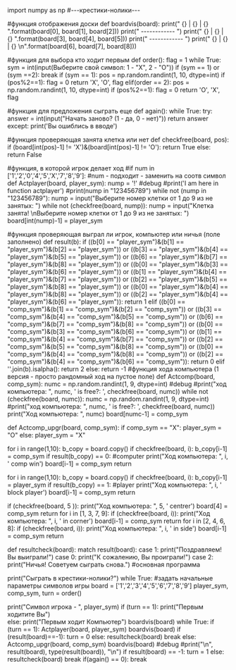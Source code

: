 import numpy as np
#---крестики-нолики---

#функция отображения доски
def boardvis(board):
  print("  {}  | {} |  {}  ".format(board[0], board[1], board[2]))
  print("  ------------  ")
  print("  {}  | {} |  {}  ".format(board[3], board[4], board[5]))
  print("  ------------  ")
  print("  {}  | {} |  {}  \n".format(board[6], board[7], board[8]))


#функция для выбора кто ходит первым 
def order():
  flag = 1
  while True:
    sym = int(input(Выберите свой символ: 1 - "X", 2 - "O"))
    if (sym == 1) or (sym ==2):
       break
  if (sym == 1):
    pos = np.random.randint(1, 10, dtype=int)
    if (pos%2==1):
      flag = 0
    return 'X', 'O', flag
  elif(order == 2):
    pos = np.random.randint(1, 10, dtype=int)
    if (pos%2==1):
      flag = 0
    return 'O', 'X', flag


#функция для предложения сыграть еще
def again():
  while True:
    try:
      answer = int(input("Начать заново? (1 - да, 0 - нет)"))
      return answer
    except:
      print('Вы ошиблись в вводе')

#функция проверяющая занята клетка или нет
def checkfree(board, pos):
  if (board[int(pos)-1] != 'X')&(board[int(pos)-1] != 'O'):
    return True
  else:
    return False

#функция, в которой игрок делает ход
#if num in ['1','2','0','4','5','X','7','8','9']:
#num - подходит - заменить на соотв символ
def Actplayer(board, player_sym):
  nump = '!'
  #debug
  #print('I am here in function actplayer')
  #print(nump in "123456789")
  while not (nump in "123456789"):
    nump = input("Выберите номер клетки от 1 до 9 из не занятых: ")
    while not (checkfree(board, nump)):
      nump = input("Клетка занята! \nВыберите номер клетки от 1 до 9 из не занятых: ")
  board[int(nump)-1] = player_sym


#функция проверяющая выграл ли игрок, компьютер или ничья (поле заполнено)
def result(b):
  if ((b[0] == "player_sym")&(b[1] == "player_sym")&(b[2] == "player_sym")) or                       ((b[3] == "player_sym")&(b[4] == "player_sym")&(b[5] == "player_sym")) or                       ((b[6] == "player_sym")&(b[7] == "player_sym")&(b[8] == "player_sym")) or                       ((b[0] == "player_sym")&(b[3] == "player_sym")&(b[6] == "player_sym")) or                       ((b[1] == "player_sym")&(b[4] == "player_sym")&(b[7] == "player_sym")) or                       ((b[2] == "player_sym")&(b[5] == "player_sym")&(b[8] == "player_sym")) or                       ((b[0] == "player_sym")&(b[4] == "player_sym")&(b[8] == "player_sym")) or                       ((b[2] == "player_sym")&(b[4] == "player_sym")&(b[6] == "player_sym")):
    return 1
  elif ((b[0] == "comp_sym")&(b[1] == "comp_sym")&(b[2] == "comp_sym")) or                       ((b[3] == "comp_sym")&(b[4] == "comp_sym")&(b[5] == "comp_sym")) or                       ((b[6] == "comp_sym")&(b[7] == "comp_sym")&(b[8] == "comp_sym")) or                       ((b[0] == "comp_sym")&(b[3] == "comp_sym")&(b[6] == "comp_sym")) or                       ((b[1] == "comp_sym")&(b[4] == "comp_sym")&(b[7] == "comp_sym")) or                       ((b[2] == "comp_sym")&(b[5] == "comp_sym")&(b[8] == "comp_sym")) or                       ((b[0] == "comp_sym")&(b[4] == "comp_sym")&(b[8] == "comp_sym")) or                       ((b[2] == "comp_sym")&(b[4] == "comp_sym")&(b[6] == "comp_sym")):
      return 0
  elif ''.join(b).isalpha():
    return 2
  else:
    return -1
#функция хода компьютера (1 версия - просто рандомный ход на пустое поле)
def Actcomp(board, comp_sym):
  numc = np.random.randint(1, 9, dtype=int)
  #debug
  #print("ход компьютера: ", numc, ' is free?: ', checkfree(board, numc))
  while not (checkfree(board, numc)):
    numc = np.random.randint(1, 9, dtype=int)
    #print("ход компьютера: ", numc, ' is free?: ', checkfree(board, numc))
  print("Ход компьютера: ", numc)
  board[numc-1] = comp_sym


def Actcomp_upgr(board, comp_sym):
  if comp_sym == "X":
    player_sym = "O"
  else:
    player_sym = "X"

  for i in range(1,10):
    b_copy = board.copy()
    if checkfree(board, i):
      b_copy[i-1] = comp_sym
      if result(b_copy) == 0: #computer
        print("Ход компьютера: ", i, ' comp win')
        board[i-1] = comp_sym
        return

  for i in range(1,10):
    b_copy = board.copy()
    if checkfree(board, i):
      b_copy[i-1] = player_sym
      if result(b_copy) == 1: #player
        print("Ход компьютера: ", i, ' block player')
        board[i-1] = comp_sym
        return    

  if (checkfree(board, 5 )):
    print("Ход компьютера: ", 5, ' centrer')
    board[4] = comp_sym
    return
  for i in [1, 3, 7, 9]: 
    if (checkfree(board, i)):
      print("Ход компьютера: ", i, ' in corner')
      board[i-1] = comp_sym
      return
  for i in [2, 4, 6, 8]: 
    if (checkfree(board, i)):
      print("Ход компьютера: ", i, ' in side')
      board[i-1] = comp_sym
      return



def resultcheck(board):
  match result(board):
    case 1:
      print("Поздравляем! Вы выиграли!")
    case 0:
      print("К сожалению, Вы проиграли!")
    case 2:
      print("Ничья! Советуем сыграть снова.")
#основная программа

print("Сыграть в крестики-нолики?")
while True:
  #задать начальные параметры символов игры
  board = ['1','2','3','4','5','6','7','8','9']
  player_sym, comp_sym, turn = order()

  print("Символ игрока - ", player_sym)
  if (turn == 1):
    print("Первым ходитите Вы")  
  else:
    print("Первым ходит Компьютер")
  boardvis(board)
  while True:
    if (turn == 1):
      Actplayer(board, player_sym)
      boardvis(board)
      if (result(board)==-1):
        turn = 0
      else:
        resultcheck(board)
        break
    else:
      Actcomp_upgr(board, comp_sym)
      boardvis(board)
      #debug
      #print("\n", result(board), type(result(board)), "\n")
      if result(board) == -1:
        turn = 1
      else:
        resultcheck(board)
        break
  if(again() == 0):
    break
